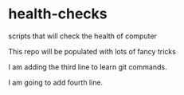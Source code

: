 # health-checks
scripts that will check the health of computer

This repo will be populated with lots of fancy tricks

I am adding the third line to learn git commands.

I am going to add fourth line.
